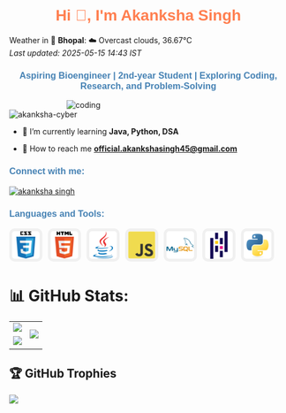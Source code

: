 
<h1 align="center" style="color:#ff7f50; font-family: 'Arial', sans-serif;">Hi 👋, I'm Akanksha Singh</h1>

<!-- WEATHER_SECTION_START -->
Weather in 🌆 **Bhopal**: ☁️ Overcast clouds, 36.67°C  
_Last updated: 2025-05-15 14:43 IST_
<!-- WEATHER_SECTION_END -->


<h3 align="center" style="color:#4682b4; font-family: 'Arial', sans-serif;">Aspiring Bioengineer | 2nd-year Student | Exploring Coding, Research, and Problem-Solving</h3>

<img align ="right" alt="coding" width="400" src="https://i.gifer.com/8JIk.gif">

<p align="left"> <img src="https://komarev.com/ghpvc/?username=akanksha-cyber&label=Profile%20views&color=ff7f50&style=flat" alt="akanksha-cyber" /> </p>

- 🌱 I’m currently learning **Java, Python, DSA**

- 💌 How to reach me **official.akankshasingh45@gmail.com**

<h3 align="left" style="color:#4682b4; font-family: 'Arial', sans-serif;">Connect with me:</h3>
<p align="left">
<a href="https://linkedin.com/in/akanksha-singh" target="blank"><img align="center" src="https://raw.githubusercontent.com/rahuldkjain/github-profile-readme-generator/master/src/images/icons/Social/linked-in-alt.svg" alt="akanksha singh" height="30" width="40" /></a>
</p>

<h3 align="left" style="color:#4682b4; font-family: 'Arial', sans-serif;">Languages and Tools:</h3>
<div align="left" style="display: flex; flex-wrap: wrap; gap: 10px;">
<a href="https://www.w3schools.com/css/" target="_blank" rel="noreferrer"> <img src="https://raw.githubusercontent.com/devicons/devicon/master/icons/css3/css3-original-wordmark.svg" alt="css3" width="50" height="50" style="border-radius: 10px; padding: 5px; background: #f0f0f0;"/> </a> 
<a href="https://www.w3.org/html/" target="_blank" rel="noreferrer"> <img src="https://raw.githubusercontent.com/devicons/devicon/master/icons/html5/html5-original-wordmark.svg" alt="html5" width="50" height="50" style="border-radius: 10px; padding: 5px; background: #f0f0f0;"/> </a> 
<a href="https://www.java.com" target="_blank" rel="noreferrer"> <img src="https://raw.githubusercontent.com/devicons/devicon/master/icons/java/java-original.svg" alt="java" width="50" height="50" style="border-radius: 10px; padding: 5px; background: #f0f0f0;"/> </a> 
<a href="https://developer.mozilla.org/en-US/docs/Web/JavaScript" target="_blank" rel="noreferrer"> <img src="https://raw.githubusercontent.com/devicons/devicon/master/icons/javascript/javascript-original.svg" alt="javascript" width="50" height="50" style="border-radius: 10px; padding: 5px; background: #f0f0f0;"/> </a> 
<a href="https://www.mysql.com/" target="_blank" rel="noreferrer"> <img src="https://raw.githubusercontent.com/devicons/devicon/master/icons/mysql/mysql-original-wordmark.svg" alt="mysql" width="50" height="50" style="border-radius: 10px; padding: 5px; background: #f0f0f0;"/> </a> 
<a href="https://pandas.pydata.org/" target="_blank" rel="noreferrer"> <img src="https://raw.githubusercontent.com/devicons/devicon/2ae2a900d2f041da66e950e4d48052658d850630/icons/pandas/pandas-original.svg" alt="pandas" width="50" height="50" style="border-radius: 10px; padding: 5px; background: #f0f0f0;"/> </a> 
<a href="https://www.python.org" target="_blank" rel="noreferrer"> <img src="https://raw.githubusercontent.com/devicons/devicon/master/icons/python/python-original.svg" alt="python" width="50" height="50" style="border-radius: 10px; padding: 5px; background: #f0f0f0;"/> </a> 
</div>

# 📊 GitHub Stats:
<table style="border: none;">
  <tr>
    <td>
      <img src="https://github-readme-stats.vercel.app/api?username=Akanksha-45&theme=dark&hide_border=true&include_all_commits=false&count_private=false"/>
    </td>
    <td rowspan="2">
      <img src="https://github-readme-stats.vercel.app/api/top-langs/?username=Akanksha-45&theme=dark&hide_border=true&include_all_commits=false&count_private=false"/>
    </td>
  </tr>
  <tr>
    <td>
      <img src="https://nirzak-streak-stats.vercel.app/?user=Akanksha-45&theme=dark&hide_border=true"/>
    </td>
  </tr>
</table>

## 🏆 GitHub Trophies
![](https://github-profile-trophy.vercel.app/?username=Akanksha-45&theme=radical&no-frame=false&no-bg=false&margin-w=4)


